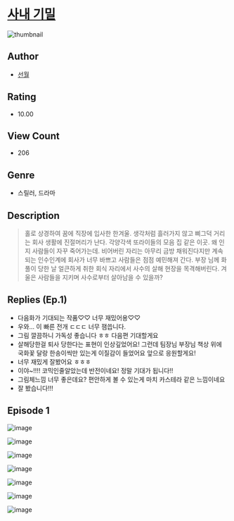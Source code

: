 # [사내 기밀](https://comic.naver.com/challenge/list?titleId=810846)
![thumbnail](https://image-comic.pstatic.net/user_contents_data/challenge_comic/2023/05/24/336961/upload_4121419527654761529_480x623.jpeg)

## Author
- [선월](https://comic.naver.com/artistTitle?id=336961)

## Rating
- 10.00

## View Count
- 206

## Genre
- 스릴러, 드라마

## Description
> 홀로 상경하여 꿈에 직장에 입사한 한겨울. 생각처럼 흘러가지 않고 삐그덕 거리는 회사 생활에 진절머리가 난다. 각양각색 또라이들의 모음 집 같은 이곳. 왜 인지 사람들이 자꾸 죽어가는데. 비어버린 자리는 아무리 금방 채워진다지만 계속되는 인수인계에 회사가 너무 바쁘고 사람들은 점점 예민해져 간다. 부장 님께 화풀이 당한 날 얼큰하게 취한 회식 자리에서 사수의 살해 현장을 목격해버린다. 겨울은 사람들을 지키며 사수로부터 살아남을 수 있을까?

## Replies (Ep.1)
- 다음화가 기대되는 작품♡♡ 너무 재밌어용♡♡
- 우와... 이 빠른 전개 ㄷㄷㄷ 너무 잼씁니다.
- 그림 깔끔하니 가독성 좋습니다 ㅎㅎ 다음편 기대할게요
- 살해당한걸 퇴사 당한다는 표현이 인상깊었어요! 그런데 팀장님 부장님 책상 위에 국화꽃 달랑 한송이씩만 있는게 이질감이 들었어요 앞으로 응원할게요!
- 너무 재밌게 잘봤어요 ㅎㅎㅎ
- 이야~!!!! 코믹인줄알았는데 반전이네요! 정말 기대가 됩니다!!
- 그림체느낌 너무 좋은데요? 편안하게 볼 수 있는게 마치 카스테라 같은 느낌이네요
- 잘 봤습니다!!!

## Episode 1
![image](https://image-comic.pstatic.net/user_contents_data/challenge_comic/2023/05/24/336961/upload_4049070540791702116.jpeg)

![image](https://image-comic.pstatic.net/user_contents_data/challenge_comic/2023/05/24/336961/upload_7293354421612065845.jpeg)

![image](https://image-comic.pstatic.net/user_contents_data/challenge_comic/2023/05/24/336961/upload_7305464429832135985.jpeg)

![image](https://image-comic.pstatic.net/user_contents_data/challenge_comic/2023/05/24/336961/upload_3760614782741472055.jpeg)

![image](https://image-comic.pstatic.net/user_contents_data/challenge_comic/2023/05/24/336961/upload_7293072929542190388.jpeg)

![image](https://image-comic.pstatic.net/user_contents_data/challenge_comic/2023/05/24/336961/upload_7161956188613456953.jpeg)

![image](https://image-comic.pstatic.net/user_contents_data/challenge_comic/2023/05/24/336961/upload_3847589438145508918.jpeg)
